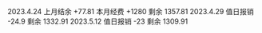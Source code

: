 2023.4.24 上月结余 +77.81 本月经费 +1280 剩余 1357.81
2023.4.29 值日报销 -24.9 剩余 1332.91
2023.5.12 值日报销 -23 剩余 1309.91
